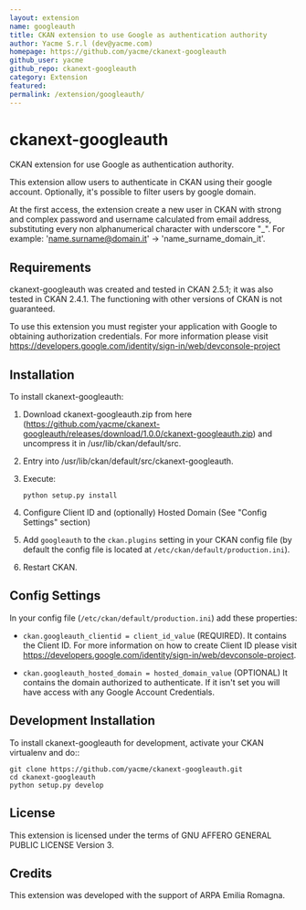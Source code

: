 ```yaml
---
layout: extension
name: googleauth
title: CKAN extension to use Google as authentication authority
author: Yacme S.r.l (dev@yacme.com)
homepage: https://github.com/yacme/ckanext-googleauth
github_user: yacme
github_repo: ckanext-googleauth
category: Extension
featured: 
permalink: /extension/googleauth/
---
```



ckanext-googleauth
===============

CKAN extension for use Google as authentication authority.

This extension allow users to authenticate in CKAN using their google account. Optionally, it's possible to filter users by google domain.

At the first access, the extension create a new user in CKAN with strong and complex password and username calculated from email address, substituting every non alphanumerical character with underscore "_".
For example: 'name.surname@domain.it' -> 'name_surname_domain_it'.

Requirements
------------

ckanext-googleauth was created and tested in CKAN 2.5.1; it was also tested in CKAN 2.4.1. The functioning with other versions of CKAN is not guaranteed.

To use this extension you must register your application with Google to obtaining authorization credentials. For more information please visit https://developers.google.com/identity/sign-in/web/devconsole-project 

Installation
------------

To install ckanext-googleauth:

1. Download ckanext-googleauth.zip from here (https://github.com/yacme/ckanext-googleauth/releases/download/1.0.0/ckanext-googleauth.zip) and uncompress it in /usr/lib/ckan/default/src.

2. Entry into /usr/lib/ckan/default/src/ckanext-googleauth.

3. Execute:

    <code>python setup.py install</code>

4. Configure Client ID and (optionally) Hosted Domain (See "Config Settings" section)

5. Add ``googleauth`` to the ``ckan.plugins`` setting in your CKAN config file (by default the config file is located at
   ``/etc/ckan/default/production.ini``).

6. Restart CKAN.

Config Settings
---------------

In your config file (``/etc/ckan/default/production.ini``) add these properties:

* ``ckan.googleauth_clientid = client_id_value`` (REQUIRED). It contains the Client ID. For more information on how to create Client ID please visit https://developers.google.com/identity/sign-in/web/devconsole-project.

* ``ckan.googleauth_hosted_domain = hosted_domain_value`` (OPTIONAL) It contains the domain authorized to authenticate. If it isn't set you will have access with any Google Account Credentials.

Development Installation
------------------------

To install ckanext-googleauth for development, activate your CKAN virtualenv and do::
	
    git clone https://github.com/yacme/ckanext-googleauth.git
    cd ckanext-googleauth
    python setup.py develop

License
-------
This extension is licensed under the terms of GNU AFFERO GENERAL PUBLIC LICENSE Version 3.

Credits
-------
This extension was developed with the support of ARPA Emilia Romagna.




